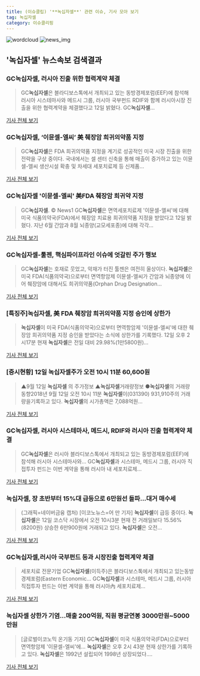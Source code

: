 ```yaml
---
title: (이슈클립) '**녹십자셀**' 관련 이슈, 기사 모아 보기
tag: 녹십자셀
category: 이슈클리핑
---
```

![wordcloud](https://s3.ap-northeast-2.amazonaws.com/lyrics101-wordcloud/2018-09-12-1536736248.png)
![news_img](https://user-images.githubusercontent.com/42597476/44507050-1206f400-a6e4-11e8-8d98-7ffbfebb353f.png)
## **'**녹십자셀**'** 뉴스속보 검색결과
### GC**녹십자셀**, 러시아 진출 위한 협력계약 체결

>GC**녹십자셀**은 블라디보스톡에서 개최되고 있는 동방경제포럼(EEF)에 참석해 러시아 시스테마사와 메드시 그룹, 러시아 국부펀드 RDIF와 함께 러시아시장 진출을 위한 협력계약을 체결했다고 12일 밝혔다. GC**녹십자셀**...

<a href="http://www.newsis.com/view/?id=NISX20180912_0000416843&cID=13001&pID=13000" target="_blank">기사 전체 보기</a>

### GC**녹십자셀**, ‘이뮨셀-엘씨’ 美 췌장암 희귀의약품 지정

>GC**녹십자셀**은 FDA 희귀의약품 지정을 계기로 성공적인 미국 시장 진출을 위한 전략을 구상 중이다. 국내에서는 셀 센터 신축을 통해 매출이 증가하고 있는 이뮨셀-엘씨 생산시설 확충 및 차세대 세포치료제 등 신제품...

<a href="http://www.edaily.co.kr/news/newspath.asp?newsid=02263206619339464" target="_blank">기사 전체 보기</a>

### GC**녹십자셀** '이뮨셀-엘씨' 美FDA 췌장암 희귀약 지정

>GC**녹십자셀**. © News1 GC**녹십자셀**은 면역세포치료제 '이뮨셀-엘씨'에 대해 미국 식품의약국(FDA)에서 췌장암 치료용 희귀의약품 지정을 받았다고 12일 밝혔다. 지난 6월 간암과 8월 뇌종양(교모세포종)에 대해 각각...

<a href="http://news1.kr/articles/?3424664" target="_blank">기사 전체 보기</a>

### GC**녹십자셀**-툴젠, 핵심파이프라인 이슈에 엇갈린 주가 행보

>GC**녹십자셀**는 호재로 웃었고, 악재가 터진 툴젠은 여전히 울상이다. **녹십자셀**은 미국 FDA(식품의약국)으로부터 면역항암제 이뮨셀-엘씨가 간암과 뇌종양에 이어 췌장암에 대해서도 희귀의약품(Orphan Drug Designation...

<a href="http://www.docdocdoc.co.kr/news/articleView.html?idxno=1060311" target="_blank">기사 전체 보기</a>

### [특징주]**녹십자셀**, 美 FDA 췌장암 희귀의약품 지정 승인에 상한가

>**녹십자셀**이 미국 FDA(식품의약국)으로부터 면역항암제 '이뮨셀-엘씨'에 대한 췌장암 희귀의약품 지정 승인을 받았다는 소식에 상한가를 기록했다. 12일 오후 2시17분 현재 **녹십자셀**은 전일 대비 29.98%(1만5800원)...

<a href="http://news.mt.co.kr/mtview.php?no=2018091214195069733" target="_blank">기사 전체 보기</a>

### [증시현황] 12일 **녹십자셀**주가 오전 10시 11분 60,600원

>▲9월 12일 **녹십자셀** 의 주가정보 ▲**녹십자셀**거래량정보 ●**녹십자셀**의 거래량 동향2018년 9월 12일 오전 10시 11분 **녹십자셀**이(031390) 931,910주의 거래량을기록하고 있다. **녹십자셀**의 시가총액은 7,088억원...

<a href="http://www.anewsa.com/detail.php?number=1372038&thread=10r04" target="_blank">기사 전체 보기</a>

### GC**녹십자셀**, 러시아 시스테마사, 메드시, RDIF와 러시아 진출 협력계약 체결

>GC**녹십자셀**은 러시아 블라디보스톡에서 개최되고 있는 동방경제포럼(EEF)에 참석해 러시아 시스테마사와... GC**녹십자셀**과 시스테마, 메드시 그룹, 러시아 직접투자 펀드는 이번 계약을 통해 러시아 내 세포치료제...

<a href="http://www.fnnews.com/news/201809121601391879" target="_blank">기사 전체 보기</a>

### **녹십자셀**, 장 초반부터 15%대 급등으로 6만원선 돌파…대거 매수세

>(그래픽=네이버금융 캡처) [이코노뉴스=어 만 기자] **녹십자셀**이 급등 중이다. **녹십자셀**은 12일 코스닥 시장에서 오전 10시3분 현재 전 거래일보다 15.56%(8200원) 상승한 6만900원에 거래되고 있다. **녹십자셀**은 오전...

<a href="http://www.econonews.co.kr/news/articleView.html?idxno=35919" target="_blank">기사 전체 보기</a>

### GC**녹십자셀**,러시아 국부펀드 등과 시장진출 협력계약 체결

>세포치료 전문기업 GC**녹십자셀**(이득주)은 블라디보스톡에서 개최되고 있는동방경제포럼(Eastern Economic... GC**녹십자셀**과 시스테마, 메드시 그룹, 러시아 직접투자 펀드는 이번 계약을 통해 러시아內 세포치료제...

<a href="http://www.yakup.com/news/index.html?mode=view&cat=12&nid=222101" target="_blank">기사 전체 보기</a>

### **녹십자셀** 상한가 기염...매출 200억원, 직원 평균연봉 3000만원~5000만원

>[글로벌이코노믹 온기동 기자] GC**녹십자셀**이 미국 식품의약국(FDA)으로부터 면역항암제 '이뮨셀-엘씨'에... **녹십자셀**은 오후 2시 43분 현재 상한가를 기록하고 있다. **녹십자셀**은 1992년 설립되어 1998년 상장되었다....

<a href="http://www.g-enews.com/ko-kr/news/article/news_all/2018091213421030464e4869c120_1/article.html" target="_blank">기사 전체 보기</a>


